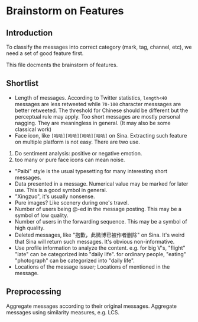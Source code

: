# Brainstorm on Features

## Introduction

To classify the messages into correct category
(mark, tag, channel, etc), 
we need a set of good feature first. 

This file docments the brainstorm of features. 

## Shortlist

   * Length of messages. 
   According to Twitter statistics, `length<40` 
   messages are less retweeted while `70-100` character messsages 
   are better retweeted. 
   The threshold for Chinese should be different 
   but the perceptual rule may apply. 
   Too short messages are mostly personal nagging. 
   They are meaningless in general. 
   (It may also be some classical work)
   * Face icon, like 
   `[哈哈][哈哈][哈哈][哈哈]` on Sina. 
   Extracting such feature on multiple platform 
   is not easy. 
   There are two use. 
   1) Do sentiment analysis: positive or negative emotion. 
   2) too many or pure face icons can mean noise. 
   * "Paibi" style is the usual typesetting for 
   many interesting short messages. 
   * Data presented in a message. 
   Numerical value may be marked for later use. 
   This is a good symbol in general. 
   * "Xingzuo", it's usually nonsense. 
   * Pure images? Like scenery during one's travel. 
   * Number of users being @-ed in the message posting. 
   This may be a symbol of low quality. 
   * Number of users in the forwarding sequence. 
   This may be a symbol of high quality. 
   * Deleted messages, like "抱歉，此微博已被作者删除" on Sina. 
   It's weird that Sina will return such messages. 
   It's obvious non-informative. 
   * Use profile information to analyze the content. 
   e.g. for big V's, "flight" "late" can be categorized into "daily life". 
   for ordinary people, "eating" "photograph" can be categorized into "daily life". 
   * Locations of the message issuer; 
   Locations of mentioned in the message. 

## Preprocessing 

Aggregate messages according to their original messages. 
Aggregate messages using similarity measures, e.g. LCS. 
